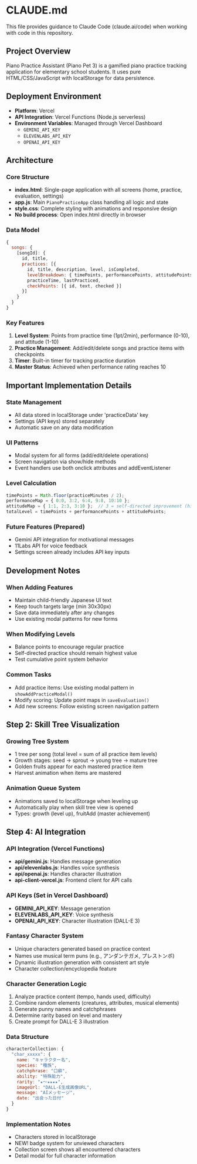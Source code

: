 # CLAUDE.md

This file provides guidance to Claude Code (claude.ai/code) when working with code in this repository.

## Project Overview

Piano Practice Assistant (Piano Pet 3) is a gamified piano practice tracking application for elementary school students. It uses pure HTML/CSS/JavaScript with localStorage for data persistence.

## Deployment Environment

- **Platform**: Vercel
- **API Integration**: Vercel Functions (Node.js serverless)
- **Environment Variables**: Managed through Vercel Dashboard
  - `GEMINI_API_KEY`
  - `ELEVENLABS_API_KEY`
  - `OPENAI_API_KEY`

## Architecture

### Core Structure
- **index.html**: Single-page application with all screens (home, practice, evaluation, settings)
- **app.js**: Main `PianoPracticeApp` class handling all logic and state
- **style.css**: Complete styling with animations and responsive design
- **No build process**: Open index.html directly in browser

### Data Model
```javascript
{
  songs: {
    [songId]: {
      id, title,
      practices: [{
        id, title, description, level, isCompleted,
        levelBreakdown: { timePoints, performancePoints, attitudePoints },
        practiceTime, lastPracticed,
        checkPoints: [{ id, text, checked }]
      }]
    }
  }
}
```

### Key Features
1. **Level System**: Points from practice time (1pt/2min), performance (0-10), and attitude (1-10)
2. **Practice Management**: Add/edit/delete songs and practice items with checkpoints
3. **Timer**: Built-in timer for tracking practice duration
4. **Master Status**: Achieved when performance rating reaches 10

## Important Implementation Details

### State Management
- All data stored in localStorage under 'practiceData' key
- Settings (API keys) stored separately
- Automatic save on any data modification

### UI Patterns
- Modal system for all forms (add/edit/delete operations)
- Screen navigation via show/hide methods
- Event handlers use both onclick attributes and addEventListener

### Level Calculation
```javascript
timePoints = Math.floor(practiceMinutes / 2);
performanceMap = { 0:0, 3:2, 6:4, 9:8, 10:10 };
attitudeMap = { 1:1, 2:3, 3:10 };  // 3 = self-directed improvement (highest)
totalLevel = timePoints + performancePoints + attitudePoints;
```

### Future Features (Prepared)
- Gemini API integration for motivational messages
- 11Labs API for voice feedback
- Settings screen already includes API key inputs

## Development Notes

### When Adding Features
- Maintain child-friendly Japanese UI text
- Keep touch targets large (min 30x30px)
- Save data immediately after any changes
- Use existing modal patterns for new forms

### When Modifying Levels
- Balance points to encourage regular practice
- Self-directed practice should remain highest value
- Test cumulative point system behavior

### Common Tasks
- Add practice items: Use existing modal pattern in `showAddPracticeModal()`
- Modify scoring: Update point maps in `saveEvaluation()`
- Add new screens: Follow existing screen navigation pattern

## Step 2: Skill Tree Visualization

### Growing Tree System
- 1 tree per song (total level = sum of all practice item levels)
- Growth stages: seed → sprout → young tree → mature tree
- Golden fruits appear for each mastered practice item
- Harvest animation when items are mastered

### Animation Queue System
- Animations saved to localStorage when leveling up
- Automatically play when skill tree view is opened
- Types: growth (level up), fruitAdd (master achievement)

## Step 4: AI Integration

### API Integration (Vercel Functions)
- **api/gemini.js**: Handles message generation
- **api/elevenlabs.js**: Handles voice synthesis  
- **api/openai.js**: Handles character illustration
- **api-client-vercel.js**: Frontend client for API calls

### API Keys (Set in Vercel Dashboard)
- **GEMINI_API_KEY**: Message generation
- **ELEVENLABS_API_KEY**: Voice synthesis
- **OPENAI_API_KEY**: Character illustration (DALL-E 3)

### Fantasy Character System
- Unique characters generated based on practice context
- Names use musical term puns (e.g., アンダンテガメ, プレストンボ)
- Dynamic illustration generation with consistent art style
- Character collection/encyclopedia feature

### Character Generation Logic
1. Analyze practice content (tempo, hands used, difficulty)
2. Combine random elements (creatures, attributes, musical elements)
3. Generate punny names and catchphrases
4. Determine rarity based on level and mastery
5. Create prompt for DALL-E 3 illustration

### Data Structure
```javascript
characterCollection: {
  "char_xxxxx": {
    name: "キャラクター名",
    species: "種族",
    catchphrase: "口癖",
    ability: "特殊能力",
    rarity: "★〜★★★★",
    imageUrl: "DALL-E生成画像URL",
    message: "AIメッセージ",
    date: "出会った日付"
  }
}
```

### Implementation Notes
- Characters stored in localStorage
- NEW! badge system for unviewed characters
- Collection screen shows all encountered characters
- Detail modal for full character information